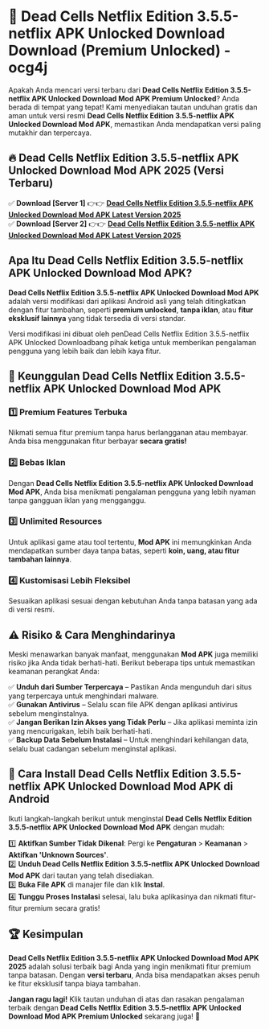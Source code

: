 # 🎯 Dead Cells Netflix Edition 3.5.5-netflix APK Unlocked Download  Download (Premium Unlocked) -  ocg4j

Apakah Anda mencari versi terbaru dari **Dead Cells Netflix Edition 3.5.5-netflix APK Unlocked Download Mod APK Premium Unlocked**? Anda berada di tempat yang tepat! Kami menyediakan tautan unduhan gratis dan aman untuk versi resmi **Dead Cells Netflix Edition 3.5.5-netflix APK Unlocked Download Mod APK**, memastikan Anda mendapatkan versi paling mutakhir dan terpercaya.

## 🔥 Dead Cells Netflix Edition 3.5.5-netflix APK Unlocked Download Mod APK 2025 (Versi Terbaru)

✅ **Download [Server 1]** 👉👉 [**Dead Cells Netflix Edition 3.5.5-netflix APK Unlocked Download Mod APK Latest Version 2025**](https://momento.my/?title=Dead_Cells_Netflix_Edition_3.5.5-netflix_APK_Unlocked_Download)  
✅ **Download [Server 2]** 👉👉 [**Dead Cells Netflix Edition 3.5.5-netflix APK Unlocked Download Mod APK Latest Version 2025**](https://momento.my/?title=Dead_Cells_Netflix_Edition_3.5.5-netflix_APK_Unlocked_Download)  

## Apa Itu Dead Cells Netflix Edition 3.5.5-netflix APK Unlocked Download Mod APK?

**Dead Cells Netflix Edition 3.5.5-netflix APK Unlocked Download Mod APK** adalah versi modifikasi dari aplikasi Android asli yang telah ditingkatkan dengan fitur tambahan, seperti **premium unlocked**, **tanpa iklan**, atau **fitur eksklusif lainnya** yang tidak tersedia di versi standar.

Versi modifikasi ini dibuat oleh penDead Cells Netflix Edition 3.5.5-netflix APK Unlocked Downloadbang pihak ketiga untuk memberikan pengalaman pengguna yang lebih baik dan lebih kaya fitur.

## 🎯 Keunggulan Dead Cells Netflix Edition 3.5.5-netflix APK Unlocked Download Mod APK

### 1️⃣ Premium Features Terbuka
Nikmati semua fitur premium tanpa harus berlangganan atau membayar. Anda bisa menggunakan fitur berbayar **secara gratis!**

### 2️⃣ Bebas Iklan
Dengan **Dead Cells Netflix Edition 3.5.5-netflix APK Unlocked Download Mod APK**, Anda bisa menikmati pengalaman pengguna yang lebih nyaman tanpa gangguan iklan yang mengganggu.

### 3️⃣ Unlimited Resources
Untuk aplikasi game atau tool tertentu, **Mod APK** ini memungkinkan Anda mendapatkan sumber daya tanpa batas, seperti **koin, uang, atau fitur tambahan lainnya**.

### 4️⃣ Kustomisasi Lebih Fleksibel
Sesuaikan aplikasi sesuai dengan kebutuhan Anda tanpa batasan yang ada di versi resmi.

## ⚠️ Risiko & Cara Menghindarinya

Meski menawarkan banyak manfaat, menggunakan **Mod APK** juga memiliki risiko jika Anda tidak berhati-hati. Berikut beberapa tips untuk memastikan keamanan perangkat Anda:

✅ **Unduh dari Sumber Terpercaya** – Pastikan Anda mengunduh dari situs yang terpercaya untuk menghindari malware.  
✅ **Gunakan Antivirus** – Selalu scan file APK dengan aplikasi antivirus sebelum menginstalnya.  
✅ **Jangan Berikan Izin Akses yang Tidak Perlu** – Jika aplikasi meminta izin yang mencurigakan, lebih baik berhati-hati.  
✅ **Backup Data Sebelum Instalasi** – Untuk menghindari kehilangan data, selalu buat cadangan sebelum menginstal aplikasi.

## 📌 Cara Install Dead Cells Netflix Edition 3.5.5-netflix APK Unlocked Download Mod APK di Android

Ikuti langkah-langkah berikut untuk menginstal **Dead Cells Netflix Edition 3.5.5-netflix APK Unlocked Download Mod APK** dengan mudah:

1️⃣ **Aktifkan Sumber Tidak Dikenal**: Pergi ke **Pengaturan** > **Keamanan** > **Aktifkan 'Unknown Sources'**.  
2️⃣ **Unduh Dead Cells Netflix Edition 3.5.5-netflix APK Unlocked Download Mod APK** dari tautan yang telah disediakan.  
3️⃣ **Buka File APK** di manajer file dan klik **Instal**.  
4️⃣ **Tunggu Proses Instalasi** selesai, lalu buka aplikasinya dan nikmati fitur-fitur premium secara gratis!

## 🏆 Kesimpulan

**Dead Cells Netflix Edition 3.5.5-netflix APK Unlocked Download Mod APK 2025** adalah solusi terbaik bagi Anda yang ingin menikmati fitur premium tanpa batasan. Dengan **versi terbaru**, Anda bisa mendapatkan akses penuh ke fitur eksklusif tanpa biaya tambahan.

**Jangan ragu lagi!** Klik tautan unduhan di atas dan rasakan pengalaman terbaik dengan **Dead Cells Netflix Edition 3.5.5-netflix APK Unlocked Download Mod APK Premium Unlocked** sekarang juga! 🚀
